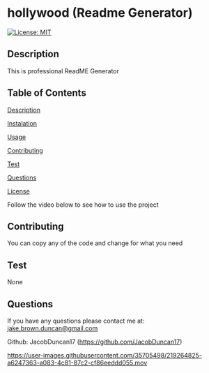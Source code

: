 # hollywood (Readme Generator)



  [![License: MIT](https://img.shields.io/badge/License-MIT-yellow.svg)](https://opensource.org/licenses/MIT)

  ## Description

  This is professional ReadME Generator

  ## Table of Contents

  [Description](#description)

  [Instalation](#instalation)

  [Usage](#usage)

  [Contributing](#contributing)

  [Test](#test)

  [Questions](#questions)

  [License](#license)

  Follow the video below to see how to use the project

  ## Contributing

  You can copy any of the code and change for what you need

  ## Test

  None

  ## Questions

  If you have any questions please contact me at: jake.brown.duncan@gmail.com

  Github: JacobDuncan17 (https://github.com/JacobDuncan17)


  https://user-images.githubusercontent.com/35705498/219264825-a6247363-a083-4c81-87c2-cf86eeddd055.mov

